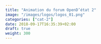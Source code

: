 ```yaml
---
title: "Animation du forum OpenD’état 2"
image: "/images/logos/logos_01.png"
categories: ["cat-2"]
date: 2018-09-17T16:35:39+02:00
draft: true
weight: 300
---
```


